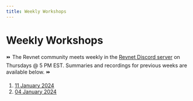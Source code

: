 ```yaml
---
title: Weekly Workshops
---
```


# Weekly Workshops

⏩ The Revnet community meets weekly in the
[Revnet Discord server](https://discord.com/invite/6Zr7Rtv6Ea) on Thursdays @ 5
PM EST. Summaries and recordings for previous weeks are available below. ⏩

1. [11 January 2024](/workshop/2024-01-11)
2. [04 January 2024](/workshop/2024-01-04)
